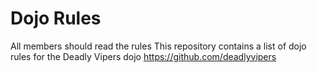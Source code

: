 Dojo Rules
==========
All members should read the rules
This repository contains a list of dojo rules for the Deadly Vipers dojo
https://github.com/deadlyvipers
